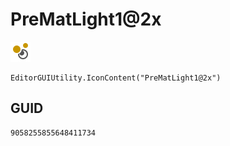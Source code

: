 # PreMatLight1@2x
![](/img/PreMatLight1@2x.png)

``` CSharp
EditorGUIUtility.IconContent("PreMatLight1@2x")
```
## GUID
```
9058255855648411734
```
